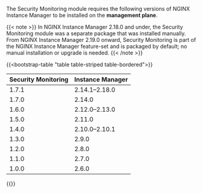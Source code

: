 The Security Monitoring module requires the following versions of NGINX Instance Manager to be installed on the **management plane**.

{{< note >}}
In NGINX Instance Manager 2.18.0 and under, the Security Monitoring module was a separate package that was installed manually.
From NGINX Instance Manager 2.19.0 onward, Security Monitoring is part of the NGINX Instance Manager feature-set and is packaged by default; no manual installation or upgrade is needed.
{{< /note >}}

{{<bootstrap-table "table table-striped table-bordered">}}

| Security Monitoring | Instance Manager  |
|---------------------|-------------------|
| 1.7.1               | 2.14.1–2.18.0     |
| 1.7.0               | 2.14.0            |
| 1.6.0               | 2.12.0–2.13.0     |
| 1.5.0               | 2.11.0            |
| 1.4.0               | 2.10.0–2.10.1     |
| 1.3.0               | 2.9.0             |
| 1.2.0               | 2.8.0             |
| 1.1.0               | 2.7.0             |
| 1.0.0               | 2.6.0             |

{{</bootstrap-table>}}

<!-- Do not remove. Keep this code at the bottom of the include -->
<!-- DOCS-1074 -->
